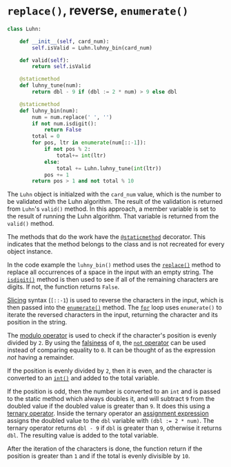 # `replace()`, reverse, `enumerate()`

```python
class Luhn:

    def __init__(self, card_num):
        self.isValid = Luhn.luhny_bin(card_num)

    def valid(self):
        return self.isValid

    @staticmethod
    def luhny_tune(num):
        return dbl - 9 if (dbl := 2 * num) > 9 else dbl

    @staticmethod
    def luhny_bin(num):
        num = num.replace(' ', '')
        if not num.isdigit():
            return False
        total = 0
        for pos, ltr in enumerate(num[::-1]):
            if not pos % 2:
                total+= int(ltr)
            else:
                total += Luhn.luhny_tune(int(ltr))
            pos += 1
        return pos > 1 and not total % 10

```

The `Luhn` object is initialzed with the `card_num` value, which is the number to be validated with the Luhn algorithm.
The result of the validation is returned from `Luhn`'s `valid()` method.
In this approach, a member variable is set to the result of running the Luhn algorithm.
That variable is returned from the `valid()` method.

The methods that do the work have the [`@staticmethod`][static-method] decorator.
This indicates that the method belongs to the class and is not recreated for every object instance.

In the code example the `luhny_bin()` method uses the [`replace()`][replace] method to replace all occurrences of a space in the input with an empty string.
The [`isdigit()`][isdigit] method is then used to see if all of the remaining characters are digits.
If not, the function returns `False`.

[Slicing][slicing] syntax (`[::-1`) is used to reverse the characters in the input, which is then passed into the [`enumerate()`][enumerate] method.
The [`for`][for] loop uses `enumerate()` to iterate the reversed characters in the input, returning the character and its position in the string.

The [modulo operator][modulo-operator] is used to check if the character's position is evenly divided by `2`.
By using the [falsiness][falsiness] of `0`, the [`not` operator][not-operator] can be used instead of comparing equality to `0`.
It can be thought of as the expression _not_ having a remainder.

If the position is evenly divided by `2`, then it is even, and the character is converted to an [`int()`][int] and added to the total variable.

If the position is odd, then the number is converted to an `int` and is passed to the static method which always doubles it,
and will subtract `9` from the doubled value if the doubled value is greater than `9`.
It does this using a [ternary operator][ternary-operator].
Inside the ternary operator an [assignment expression][assignment-expression] assigns the doubled value to the `dbl` variable with `(dbl := 2 * num)`.
The ternary operator returns `dbl - 9` if `dbl` is greater than `9`, otherwise it returns `dbl`.
The resulting value is added to the total variable.

After the iteration of the characters is done, the function return if the position is greater than `1` and if the total is evenly divisible by `10`.

[static-method]: https://docs.python.org/3/library/functions.html?#staticmethod
[replace]: https://docs.python.org/3/library/stdtypes.html?#str.replace
[isdigit]: https://docs.python.org/3/library/stdtypes.html?#str.isdigit
[enumerate]: https://docs.python.org/3/library/functions.html?#enumerate
[slicing]: https://www.learnbyexample.org/python-string-slicing/
[for]: https://docs.python.org/3/tutorial/controlflow.html#for-statements
[modulo-operator]: https://realpython.com/python-modulo-operator/
[falsiness]: https://www.pythontutorial.net/python-basics/python-boolean/
[not-operator]: https://realpython.com/python-not-operator/
[int]: https://docs.python.org/3/library/functions.html?#int
[ternary-operator]: https://www.pythontutorial.net/python-basics/python-ternary-operator/
[assignment-expression]: https://peps.python.org/pep-0572/
